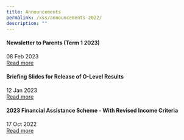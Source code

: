 ```yaml
---
title: Announcements
permalink: /xss/announcements-2022/
description: ""
---
```

#### Newsletter to Parents (Term 1 2023)

08 Feb 2023 <br>
[Read more](/files/Newsletter%20to%20Parents/2023/Xinminss%20Newsletters%20T12023.pdf)

#### Briefing Slides for Release of O-Level Results

12 Jan 2023 <br>
[Read more](/all-announcements/olevelresultsbriefing/)



#### 2023 Financial Assistance Scheme - With Revised Income Criteria

17 Oct 2022 <br>
[Read more](/xss/announcements/2023-financial-assistance-scheme-with-revised-income-criteria)